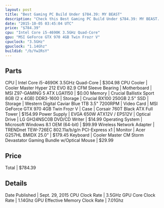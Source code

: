 ```yaml
---
layout: post
title: "Best Gaming PC Build Under $784.39: MY BEAST"
description: "Check this Best Gaming PC Build Under $784.39: MY BEAST. CPU: Intel Core i5-4690K 3.5GHz Quad-Core, CPU Cooler: Cooler Master Hyper 212 EVO 82.9 CFM Sleeve Bearing, Mother"
date: "2015-10-05 03:45:04 UTC"
price: "$784.39"
cpu: "Intel Core i5-4690K 3.5GHz Quad-Core"
gpu: "MSI GeForce GTX 970 4GB Twin Frozr V"
cpuclock: "3.5GHz"
gpuclock: "1.14Ghz"
buildid: "/b/Yw2RsY"
---
```


## Parts

CPU | Intel Core i5-4690K 3.5GHz Quad-Core | $304.98
CPU Cooler | Cooler Master Hyper 212 EVO 82.9 CFM Sleeve Bearing | 
Motherboard | MSI Z97-GAMING 5 ATX LGA1150 | $0.00
Memory | Crucial Ballistix Sport 8GB (2 x 4GB) DDR3-1600 | 
Storage | Crucial BX100 250GB 2.5" SSD | 
Storage | Western Digital Caviar Blue 1TB 3.5" 7200RPM | 
Video Card | MSI GeForce GTX 970 4GB Twin Frozr V | 
Case | Corsair 760T Black ATX Full Tower | $154.99
Power Supply | EVGA 650W ATX12V / EPS12V | 
Optical Drive | LG GH24NSC0B DVD/CD Writer | $14.99
Operating System | Microsoft Windows 8.1 OEM (64-bit) | $99.99
Wireless Network Adapter | TRENDnet TEW-726EC 802.11a/b/g/n PCI-Express x1 | 
Monitor | Acer G257HL BMIDX 25.0" | $179.45
Keyboard | Cooler Master CM Storm Devastator Gaming Bundle w/Optical Mouse | $29.99

## Price

Total | $784.39

## Details

Date Published | Sept. 29, 2015
CPU Clock Rate | 3.5GHz
GPU Core Clock Rate | 1.14Ghz
GPU Effective Memory Clock Rate | 7.01Ghz